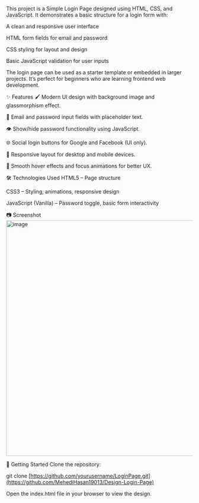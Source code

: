 This project is a Simple Login Page designed using HTML, CSS, and JavaScript.
It demonstrates a basic structure for a login form with:

A clean and responsive user interface

HTML form fields for email and password

CSS styling for layout and design

Basic JavaScript validation for user inputs

The login page can be used as a starter template or embedded in larger projects.
It’s perfect for beginners who are learning frontend web development.

✨ Features
🖌 Modern UI design with background image and glassmorphism effect.

🔐 Email and password input fields with placeholder text.

👁 Show/hide password functionality using JavaScript.

🌐 Social login buttons for Google and Facebook (UI only).

📱 Responsive layout for desktop and mobile devices.

🎯 Smooth hover effects and focus animations for better UX.

🛠 Technologies Used
HTML5 – Page structure

CSS3 – Styling, animations, responsive design

JavaScript (Vanilla) – Password toggle, basic form interactivity

📷 Screenshot
<img width="915" height="635" alt="image" src="https://github.com/user-attachments/assets/08838fa9-b780-4a12-b839-ab12be156b77" />

🚀 Getting Started
Clone the repository:


git clone [https://github.com/yourusername/LoginPage.git](https://github.com/MehediHasan19013/Design-Login-Page)


Open the index.html file in your browser to view the design.


